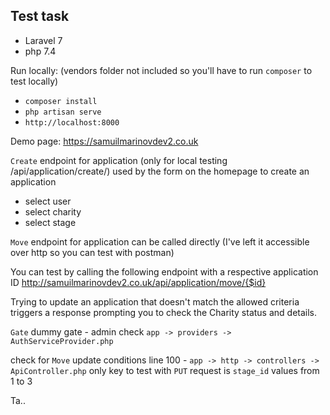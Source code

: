 ## Test task
- Laravel 7
- php 7.4

Run locally:
(vendors folder not included so you'll have to run `composer` to test locally)
-  `composer install`
-  `php artisan serve`
-  `http://localhost:8000`

Demo page:
https://samuilmarinovdev2.co.uk

`Create` endpoint for application (only for local testing /api/application/create/)
used by the form on the homepage to create an application
- select user
- select charity
- select stage

`Move` endpoint for application
can be called directly (I've left it accessible over http so you can test with postman)

You can test by calling the following endpoint with a respective application ID
http://samuilmarinovdev2.co.uk/api/application/move/{$id}

Trying to update an application that doesn't match the allowed criteria triggers a 
response prompting you to check the Charity status and details.

`Gate`
dummy gate - admin check
`app -> providers -> AuthServiceProvider.php`

check for `Move` update conditions
line 100 - `app -> http -> controllers -> ApiController.php`
only key to test with `PUT` request is `stage_id` values from 1 to 3

Ta..
